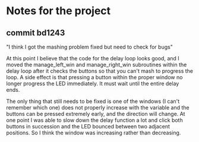 # Notes for the project

## commit bd1243
"I think I got the mashing problem fixed but need to check for bugs"

At this point I believe that the code for the delay loop looks good,
and I moved the manage_left_win and manage_right_win subroutines within
the delay loop after it checks the buttons so that you can't mash
to progress the loop. A side effect is that pressing a button
within the proper window no longer progress the LED immediately.
It must wait until the entire delay ends.

The only thing that still needs to be fixed is one of the windows (I
can't remember which one) does not properly increase with the variable
and the buttons can be pressed extremely early, and the direction
will change. At one point I was able to slow down the delay function
a lot and click both buttons in succession and the LED bounced
between two adjacent positions. So I think the window was increasing rather
than decreasing.

